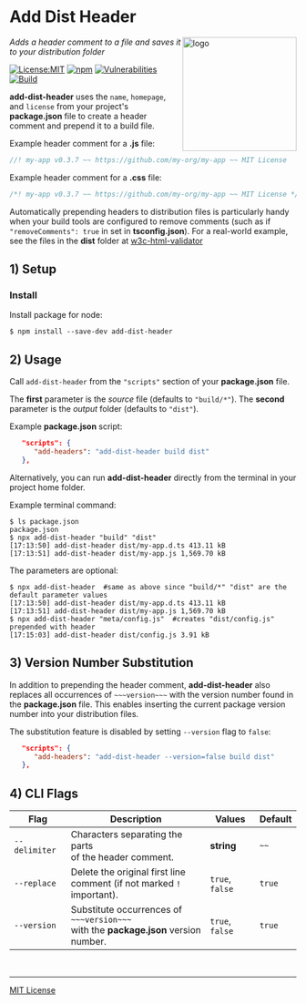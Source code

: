 # Add Dist Header
<img src=https://centerkey.com/graphics/center-key-logo.svg align=right width=200 alt=logo>

_Adds a header comment to a file and saves it to your distribution folder_

[![License:MIT](https://img.shields.io/badge/License-MIT-blue.svg)](https://github.com/center-key/add-dist-header/blob/main/LICENSE.txt)
[![npm](https://img.shields.io/npm/v/add-dist-header.svg)](https://www.npmjs.com/package/add-dist-header)
[![Vulnerabilities](https://snyk.io/test/github/center-key/add-dist-header/badge.svg)](https://snyk.io/test/github/center-key/add-dist-header)
[![Build](https://github.com/center-key/add-dist-header/workflows/build/badge.svg)](https://github.com/center-key/add-dist-header/actions?query=workflow%3Abuild)

**add-dist-header** uses the `name`, `homepage`, and `license` from your project's **package.json**
file to create a header comment and prepend it to a build file.

Example header comment for a **.js** file:
```javascript
//! my-app v0.3.7 ~~ https://github.com/my-org/my-app ~~ MIT License
```
Example header comment for a **.css** file:
```javascript
/*! my-app v0.3.7 ~~ https://github.com/my-org/my-app ~~ MIT License */
```

Automatically prepending headers to distribution files is particularly handy when your build
tools are configured to remove comments (such as if `"removeComments": true` in set
in **tsconfig.json**).
For a real-world example, see the files in the **dist** folder at
[w3c-html-validator](https://github.com/center-key/w3c-html-validator/tree/main/dist)

## 1) Setup

### Install
Install package for node:
```shell
$ npm install --save-dev add-dist-header
```

## 2) Usage
Call `add-dist-header` from the `"scripts"` section of your **package.json** file.

The **first** parameter is the *source* file (defaults to `"build/*"`).
The **second** parameter is the *output* folder (defaults to `"dist"`).

Example **package.json** script:
```json
   "scripts": {
      "add-headers": "add-dist-header build dist"
   },
```

Alternatively, you can run **add-dist-header** directly from the terminal in your project home
folder.

Example terminal command:
```shell
$ ls package.json
package.json
$ npx add-dist-header "build" "dist"
[17:13:50] add-dist-header dist/my-app.d.ts 413.11 kB
[17:13:51] add-dist-header dist/my-app.js 1,569.70 kB
```

The parameters are optional:
```shell
$ npx add-dist-header  #same as above since "build/*" "dist" are the default parameter values
[17:13:50] add-dist-header dist/my-app.d.ts 413.11 kB
[17:13:51] add-dist-header dist/my-app.js 1,569.70 kB
$ npx add-dist-header "meta/config.js"  #creates "dist/config.js" prepended with header
[17:15:03] add-dist-header dist/config.js 3.91 kB
```

## 3) Version Number Substitution
In addition to prepending the header comment, **add-dist-header** also replaces all occurrences of
`~~~version~~~` with the version number found in the **package.json** file.
This enables inserting the current package version number into your distribution files.

The substitution feature is disabled by setting `--version` flag to `false`:
```json
   "scripts": {
      "add-headers": "add-dist-header --version=false build dist"
   },
```

## 4) CLI Flags
| Flag          | Description                                                                            | Values          | Default |
| ------------- | -------------------------------------------------------------------------------------- | --------------- | ------- |
| `--delimiter` | Characters separating the parts<br>of the header comment.                              | **string**      | `~~`    |
| `--replace`   | Delete the original first line<br>comment (if not marked `!` important).               | `true`, `false` | `true`  |
| `--version`   | Substitute occurrences of `~~~version~~~`<br>with the **package.json** version number. | `true`, `false` | `true`  |

<br>

---
[MIT License](LICENSE.txt)
